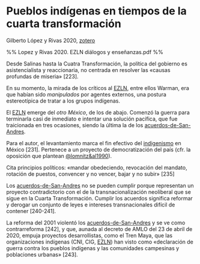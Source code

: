 # Pueblos indígenas en tiempos de la cuarta transformación

Gilberto López y Rivas 2020, [zotero](zotero://select/items/@lopezyrivas2020)

%% Lopez y Rivas 2020. EZLN diálogos y enseñanzas.pdf %%

Desde Salinas hasta la Cuatra Transformación, la política del gobierno es asistencialista y reaccionaria, no centrada en resolver las «causas profundas de miseria» [223].

En su momento, la mirada de los críticos al [EZLN](EZLN.md), entre ellos Warman, era que habían sido *manipulados* por agentes externos, una postura estereotípica de tratar a los grupos indígenas.

El [EZLN](EZLN.md) emerge del *otro México*, de los de abajo. Comenzó la guerra para terminarla casi de inmediato e intentar una solución pacífica, que fue traicionada en tres ocasiones, siendo la última la de los [acuerdos-de-San-Andres](acuerdos-de-San-Andres.md).

Para el autor, el levantamiento marca el fin efectivo del [indigenismo](indigenismo.md) en México [231]. Pertenece a un proyecto de democratización del país (cfr. la oposición que plantean [@lomnitz&al1990](@lomnitz&al1990.md)).

Cita principios políticos: «mandar obedeciendo, revocación del mandato, rotación de puestos, convencer y no vencer, bajar y no subir» [235]

Los [acuerdos-de-San-Andres](acuerdos-de-San-Andres.md) no se pueden cumplir porque representan un proyecto contradictorio con el de la transnacionalización neoliberal que se sigue en la Cuarta Transformación. Cumplir los acuerdos significa reformar y derogar un conjunto de leyes e intereses transnacionales difícil de contener [240-241].

La reforma del 2001 violentó los [acuerdos-de-San-Andres](acuerdos-de-San-Andres.md) y se ve como contrarreforma [242], y que, aunada al decreto de AMLO del 23 de abril de 2020, empuja proyectos desarrollistas, como el Tren Maya, que las organizaciones indígenas (CNI, CIG, [EZLN](EZLN.md)) han visto como «declaración de guerra contra los pueblos indígenas y las comunidades campesinas y poblaciones urbanas» [243].
